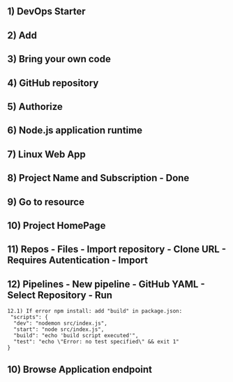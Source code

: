 

## 1) DevOps Starter ##
## 2) Add ##
## 3) Bring your own code ##
## 4) GitHub repository ##
## 5) Authorize ##
## 6) Node.js application runtime ##
## 7) Linux Web App ##
## 8) Project Name and Subscription - Done ##
## 9) Go to resource ##
## 10) Project HomePage ##
## 11) Repos - Files - Import repository - Clone URL - Requires Autentication - Import ##
## 12) Pipelines - New pipeline - GitHub YAML - Select Repository - Run ##
    12.1) If error npm install: add "build" in package.json: 
     "scripts": {
      "dev": "nodemon src/index.js",
      "start": "node src/index.js",
      "build": "echo 'build script executed'",
      "test": "echo \"Error: no test specified\" && exit 1"
    }

## 10) Browse Application endpoint ##
